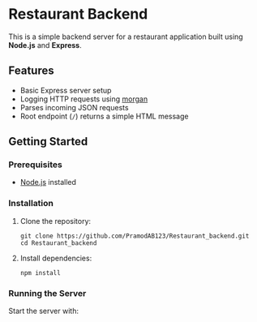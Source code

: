# Restaurant Backend

This is a simple backend server for a restaurant application built using **Node.js** and **Express**.

## Features

- Basic Express server setup
- Logging HTTP requests using [morgan](https://www.npmjs.com/package/morgan)
- Parses incoming JSON requests
- Root endpoint (`/`) returns a simple HTML message

## Getting Started

### Prerequisites

- [Node.js](https://nodejs.org/) installed

### Installation

1. Clone the repository:
   ```
   git clone https://github.com/PramodAB123/Restaurant_backend.git
   cd Restaurant_backend
   ```

2. Install dependencies:
   ```
   npm install
   ```

### Running the Server

Start the server with:
